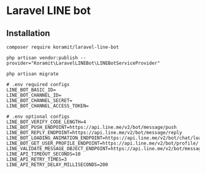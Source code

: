 # Laravel LINE bot

## Installation
`composer require koramit/laravel-line-bot`

`php artisan vendor:publish --provider="Koramit\LaravelLINEBot\LINEBotServiceProvider"`

`php artisan migrate`

```aiignore
# .env required configs
LINE_BOT_BASIC_ID=
LINE_BOT_CHANNEL_ID=
LINE_BOT_CHANNEL_SECRET=
LINE_BOT_CHANNEL_ACCESS_TOKEN=

# .env optional configs
LINE_BOT_VERIFY_CODE_LENGTH=4
LINE_BOT_PUSH_ENDPOINT=https://api.line.me/v2/bot/message/push
LINE_BOT_REPLY_ENDPOINT=https://api.line.me/v2/bot/message/reply
LINE_BOT_LOADING_ANIMATION_ENDPOINT=https://api.line.me/v2/bot/chat/loading/start
LINE_BOT_GET_USER_PROFILE_ENDPOINT=https://api.line.me/v2/bot/profile/
LINE_VALIDATE_MESSAGE_OBJECT_ENDPOINT=https://api.line.me/v2/bot/message/validate/push
LINE_API_TIMEOUT_SECONDS=10
LINE_API_RETRY_TIMES=3
LINE_API_RETRY_DELAY_MILLISECONDS=200
```
